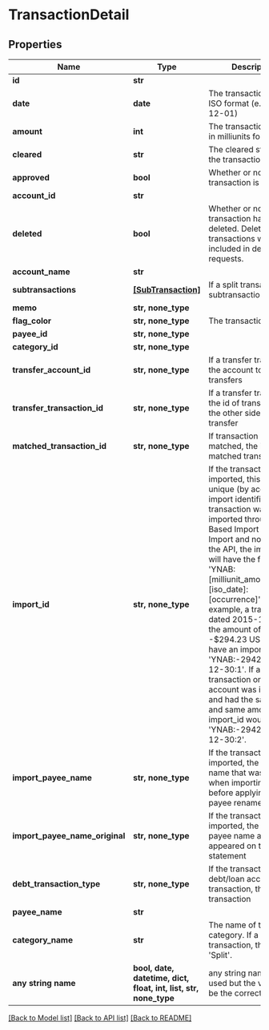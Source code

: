 # TransactionDetail


## Properties
Name | Type | Description | Notes
------------ | ------------- | ------------- | -------------
**id** | **str** |  | 
**date** | **date** | The transaction date in ISO format (e.g. 2016-12-01) | 
**amount** | **int** | The transaction amount in milliunits format | 
**cleared** | **str** | The cleared status of the transaction | 
**approved** | **bool** | Whether or not the transaction is approved | 
**account_id** | **str** |  | 
**deleted** | **bool** | Whether or not the transaction has been deleted.  Deleted transactions will only be included in delta requests. | 
**account_name** | **str** |  | 
**subtransactions** | [**[SubTransaction]**](SubTransaction.md) | If a split transaction, the subtransactions. | 
**memo** | **str, none_type** |  | [optional] 
**flag_color** | **str, none_type** | The transaction flag | [optional] 
**payee_id** | **str, none_type** |  | [optional] 
**category_id** | **str, none_type** |  | [optional] 
**transfer_account_id** | **str, none_type** | If a transfer transaction, the account to which it transfers | [optional] 
**transfer_transaction_id** | **str, none_type** | If a transfer transaction, the id of transaction on the other side of the transfer | [optional] 
**matched_transaction_id** | **str, none_type** | If transaction is matched, the id of the matched transaction | [optional] 
**import_id** | **str, none_type** | If the transaction was imported, this field is a unique (by account) import identifier.  If this transaction was imported through File Based Import or Direct Import and not through the API, the import_id will have the format: &#39;YNAB:[milliunit_amount]:[iso_date]:[occurrence]&#39;.  For example, a transaction dated 2015-12-30 in the amount of -$294.23 USD would have an import_id of &#39;YNAB:-294230:2015-12-30:1&#39;.  If a second transaction on the same account was imported and had the same date and same amount, its import_id would be &#39;YNAB:-294230:2015-12-30:2&#39;. | [optional] 
**import_payee_name** | **str, none_type** | If the transaction was imported, the payee name that was used when importing and before applying any payee rename rules | [optional] 
**import_payee_name_original** | **str, none_type** | If the transaction was imported, the original payee name as it appeared on the statement | [optional] 
**debt_transaction_type** | **str, none_type** | If the transaction is a debt/loan account transaction, the type of transaction | [optional] 
**payee_name** | **str** |  | [optional] 
**category_name** | **str** | The name of the category.  If a split transaction, this will be &#39;Split&#39;. | [optional] 
**any string name** | **bool, date, datetime, dict, float, int, list, str, none_type** | any string name can be used but the value must be the correct type | [optional]

[[Back to Model list]](../README.md#documentation-for-models) [[Back to API list]](../README.md#documentation-for-api-endpoints) [[Back to README]](../README.md)


